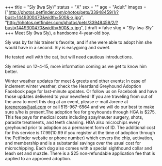 +++
title = "Sly (Iwa Sly)"
status = "X"
sex = ""
age = "Adult"
images = ["http://photos.petfinder.com/photos/pets/33948459/1/?bust=1449300470&width=500&-x.jpg",
"http://photos.petfinder.com/photos/pets/33948459/2/?bust=1449300470&width=500&-x.jpg",
]
draft = false
slug = "Sly-Iwa-Sly"
+++
Meet Sly (Iwa Sly), a handsome 4-year-old boy. 

Sly was by far his trainer's favorite, and if she were able to adopt him she would have in a second. Sly is easygoing and sweet.

He tested well with the cat, but will need cautious introductions.

Sly retired on 12-4-15, more information coming as we get to know him better.


Winter weather updates for meet & greets and other events: In case of inclement winter weather, check the Heartland Greyhound Adoption Facebook page for last-minute updates. Or follow us on Facebook and have those updates delivered to your newsfeed!
If you are traveling from out of the area to meet this dog at an event, please e-mail Jorene at joreneross@aol.com or call 515-967-6564 and we will do our best to make sure s/he is present.The adoption fee for greyhounds through HGA is $275. This fee pays for medical costs including spay/neuter surgery, shots, parasite treatments, and teeth cleaning. HGA also microchips every greyhound prior to adoption as a permanent form of ID. The additional cost for this service is $17.99 ($10.99 if you register at the time of adoption through the Petfinder website or phone number) which covers the chip, activation, and membership and is a substantial savings over the usual cost for microchipping. Each dog also comes with a special sighthound collar and leash set and muzzle. There is a $25 non-refundable application fee that is applied to an approved adoption.
